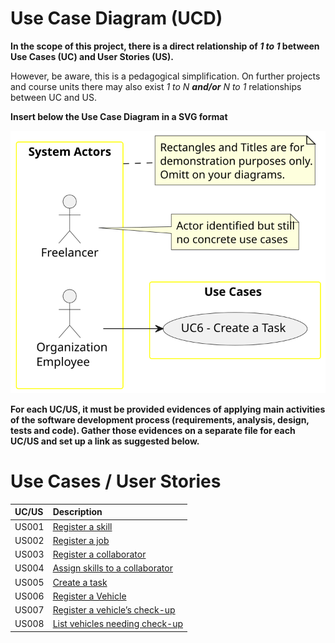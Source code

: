# Use Case Diagram (UCD)

**In the scope of this project, there is a direct relationship of _1 to 1_ between Use Cases (UC) and User Stories (US).**

However, be aware, this is a pedagogical simplification. On further projects and course units there may also exist _1 to N **and/or** N to 1_ relationships between UC and US.

**Insert below the Use Case Diagram in a SVG format**

![Use Case Diagram](svg/use-case-diagram.svg)

**For each UC/US, it must be provided evidences of applying main activities of the software development process (requirements, analysis, design, tests and code). Gather those evidences on a separate file for each UC/US and set up a link as suggested below.**

# Use Cases / User Stories

| UC/US | Description                                               |                   
|:------|:----------------------------------------------------------|
| US001 | [Register a skill](../../us001/Readme.md)                 |
| US002 | [Register a job](../../us002/Readme.md)                   |
| US003 | [Register a collaborator](../../us003/Readme.md)          |
| US004 | [Assign skills to a collaborator](../../us004/Readme.md)  |
| US005 | [Create a task](../../us005/Readme.md)                    |
| US006 | [Register a Vehicle](../../us006/Readme.md)               |
| US007 | [Register a vehicle’s check-up](../../us007/Readme.md)    |
| US008 | [List vehicles needing check-up](../../us008/Readme.md)   |
